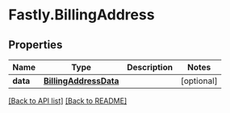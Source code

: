 # Fastly.BillingAddress

## Properties

Name | Type | Description | Notes
------------ | ------------- | ------------- | -------------
**data** | [**BillingAddressData**](BillingAddressData.md) |  | [optional] 



[[Back to API list]](../../README.md#endpoints) [[Back to README]](../../README.md)
